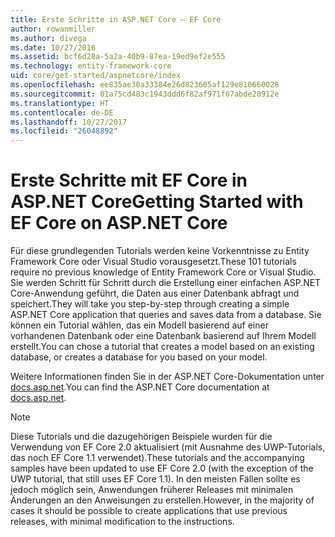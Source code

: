 ```yaml
---
title: Erste Schritte in ASP.NET Core – EF Core
author: rowanmiller
ms.author: divega
ms.date: 10/27/2016
ms.assetid: bcf6d28a-5a2a-40b9-87ea-19ed9ef2e555
ms.technology: entity-framework-core
uid: core/get-started/aspnetcore/index
ms.openlocfilehash: ee835ae30a33384e26d823605af129e810660028
ms.sourcegitcommit: 01a75cd483c1943ddd6f82af971f07abde20912e
ms.translationtype: HT
ms.contentlocale: de-DE
ms.lasthandoff: 10/27/2017
ms.locfileid: "26048892"
---
```

# <a name="getting-started-with-ef-core-on-aspnet-core"></a><span data-ttu-id="22e2b-102">Erste Schritte mit EF Core in ASP.NET Core</span><span class="sxs-lookup"><span data-stu-id="22e2b-102">Getting Started with EF Core on ASP.NET Core</span></span>

<span data-ttu-id="22e2b-103">Für diese grundlegenden Tutorials werden keine Vorkenntnisse zu Entity Framework Core oder Visual Studio vorausgesetzt.</span><span class="sxs-lookup"><span data-stu-id="22e2b-103">These 101 tutorials require no previous knowledge of Entity Framework Core or Visual Studio.</span></span> <span data-ttu-id="22e2b-104">Sie werden Schritt für Schritt durch die Erstellung einer einfachen ASP.NET Core-Anwendung geführt, die Daten aus einer Datenbank abfragt und speichert.</span><span class="sxs-lookup"><span data-stu-id="22e2b-104">They will take you step-by-step through creating a simple ASP.NET Core application that queries and saves data from a database.</span></span> <span data-ttu-id="22e2b-105">Sie können ein Tutorial wählen, das ein Modell basierend auf einer vorhandenen Datenbank oder eine Datenbank basierend auf Ihrem Modell erstellt.</span><span class="sxs-lookup"><span data-stu-id="22e2b-105">You can chose a tutorial that creates a model based on an existing database, or creates a database for you based on your model.</span></span>

<span data-ttu-id="22e2b-106">Weitere Informationen finden Sie in der ASP.NET Core-Dokumentation unter [docs.asp.net](https://docs.asp.net).</span><span class="sxs-lookup"><span data-stu-id="22e2b-106">You can find the ASP.NET Core documentation at [docs.asp.net](https://docs.asp.net).</span></span>

> [!NOTE]  
> <span data-ttu-id="22e2b-107">Diese Tutorials und die dazugehörigen Beispiele wurden für die Verwendung von EF Core 2.0 aktualisiert (mit Ausnahme des UWP-Tutorials, das noch EF Core 1.1 verwendet).</span><span class="sxs-lookup"><span data-stu-id="22e2b-107">These tutorials and the accompanying samples have been updated to use EF Core 2.0 (with the exception of the UWP tutorial, that still uses EF Core 1.1).</span></span> <span data-ttu-id="22e2b-108">In den meisten Fällen sollte es jedoch möglich sein, Anwendungen früherer Releases mit minimalen Änderungen an den Anweisungen zu erstellen.</span><span class="sxs-lookup"><span data-stu-id="22e2b-108">However, in the majority of cases it should be possible to create applications that use previous releases, with minimal modification to the instructions.</span></span>
